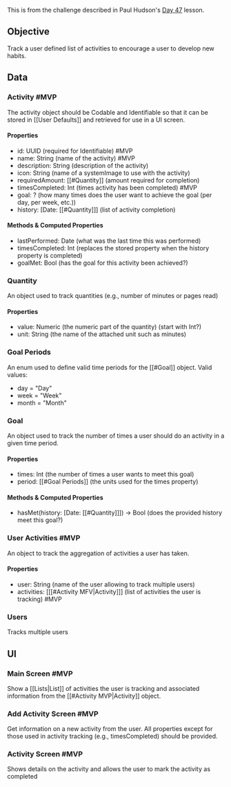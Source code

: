 This is from the challenge described in Paul Hudson's [Day 47](https://www.hackingwithswift.com/guide/ios-swiftui/4/3/challenge) lesson.
## Objective
Track a user defined list of activities to encourage a user to develop new habits.
## Data
### Activity  #MVP
The activity object should be Codable and Identifiable so that it can be stored in [[User Defaults]] and retrieved for use in a UI screen.
#### Properties
- id: UUID (required for Identifiable) #MVP  
- name: String (name of the activity) #MVP  
- description: String (description of the activity)
- icon: String (name of a systemImage to use with the activity)
- requiredAmount: [[#Quantity]] (amount required for completion)
- timesCompleted: Int (times activity has been completed) #MVP 
- goal: ? (how many times does the user want to achieve the goal (per day, per week, etc.))
- history: \[Date: [[#Quantity]]] (list of activity completion)
#### Methods & Computed Properties
- lastPerformed: Date (what was the last time this was performed)
- timesCompleted: Int (replaces the stored property when the history property is completed)
- goalMet: Bool (has the goal for this activity been achieved?)
### Quantity
An object used to track quantities (e.g., number of minutes or pages read)
#### Properties
- value: Numeric (the numeric part of the quantity) (start with Int?)
- unit: String (the name of the attached unit such as minutes)
### Goal Periods
An enum used to define valid time periods for the [[#Goal]] object.  Valid values:
- day = "Day"
- week = "Week"
- month = "Month"
### Goal
An object used to track the number of times a user should do an activity in a given time period.
#### Properties
- times: Int (the number of times a user wants to meet this goal)
- period: [[#Goal Periods]] (the units used for the times property)
#### Methods & Computed Properties
- hasMet(history: \[Date: [[#Quantity]]]) -> Bool (does the provided history meet this goal?)
### User Activities #MVP  
An object to track the aggregation of activities a user has taken.
#### Properties
- user: String (name of the user allowing to track multiple users)
- activities: \[[[#Activity MFV|Activity]]] (list of activities the user is tracking) #MVP 
### Users
Tracks multiple users
## UI
### Main Screen #MVP 
Show a [[Lists|List]] of activities the user is tracking and associated information from the [[#Activity MVP|Activity]] object.
### Add Activity Screen #MVP 
Get information on a new activity from the user.  All properties except for those used in activity tracking (e.g., timesCompleted) should be provided.
### Activity Screen #MVP 
Shows details on the activity and allows the user to mark the activity as completed